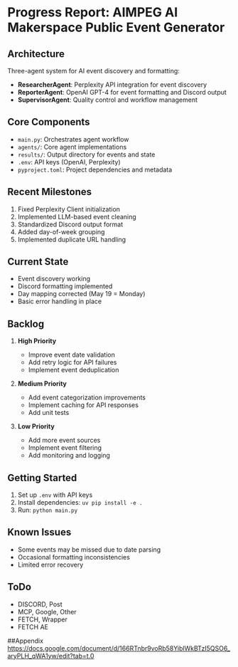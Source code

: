 # Progress Report: AIMPEG AI Makerspace Public Event Generator

## Architecture
Three-agent system for AI event discovery and formatting:
- **ResearcherAgent**: Perplexity API integration for event discovery
- **ReporterAgent**: OpenAI GPT-4 for event formatting and Discord output
- **SupervisorAgent**: Quality control and workflow management

## Core Components
- `main.py`: Orchestrates agent workflow
- `agents/`: Core agent implementations
- `results/`: Output directory for events and state
- `.env`: API keys (OpenAI, Perplexity)
- `pyproject.toml`: Project dependencies and metadata

## Recent Milestones
1. Fixed Perplexity Client initialization
2. Implemented LLM-based event cleaning
3. Standardized Discord output format
4. Added day-of-week grouping
5. Implemented duplicate URL handling

## Current State
- Event discovery working
- Discord formatting implemented
- Day mapping corrected (May 19 = Monday)
- Basic error handling in place

## Backlog
1. **High Priority**
   - Improve event date validation
   - Add retry logic for API failures
   - Implement event deduplication

2. **Medium Priority**
   - Add event categorization improvements
   - Implement caching for API responses
   - Add unit tests

3. **Low Priority**
   - Add more event sources
   - Implement event filtering
   - Add monitoring and logging

## Getting Started
1. Set up `.env` with API keys
2. Install dependencies: `uv pip install -e .`
3. Run: `python main.py`

## Known Issues
- Some events may be missed due to date parsing
- Occasional formatting inconsistencies
- Limited error recovery 

## ToDo
- DISCORD, Post
- MCP, Google, Other   
- FETCH, Wrapper 
- FETCH AE

##Appendix
https://docs.google.com/document/d/166RTnbr9voRb58YiblWkBTzI5QSO6_aryPLH_qWA1yw/edit?tab=t.0